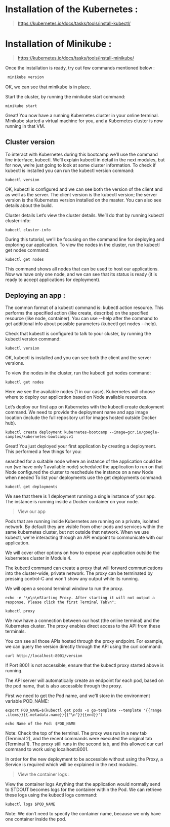 # Installation of the Kubernetes : 

> https://kubernetes.io/docs/tasks/tools/install-kubectl/

# Installation of Minikube : 

> https://kubernetes.io/docs/tasks/tools/install-minikube/

Once the installation is ready, try out few commands mentioned below : 
```bash
 minikube version
```
OK, we can see that minikube is in place.

Start the cluster, by running the minikube start command:
```
minikube start
```
Great! You now have a running Kubernetes cluster in your online terminal. Minikube started a virtual machine for you, and a Kubernetes cluster is now running in that VM.

## Cluster version
To interact with Kubernetes during this bootcamp we’ll use the command line interface, kubectl. We’ll explain kubectl in detail in the next modules, but for now, we’re just going to look at some cluster information. To check if kubectl is installed you can run the kubectl version command:
```
kubectl version
```
OK, kubectl is configured and we can see both the version of the client and as well as the server. The client version is the kubectl version; the server version is the Kubernetes version installed on the master. You can also see details about the build.

Cluster details
Let’s view the cluster details. We’ll do that by running kubectl cluster-info:
```
kubectl cluster-info
```
During this tutorial, we’ll be focusing on the command line for deploying and exploring our application. To view the nodes in the cluster, run the kubectl get nodes command:
```
kubectl get nodes
```
This command shows all nodes that can be used to host our applications. Now we have only one node, and we can see that its status is ready (it is ready to accept applications for deployment).


## Deploying an app : 

 The common format of a kubectl command is: kubectl action resource. This performs the specified action (like create, describe) on the specified resource (like node, container). You can use --help after the command to get additional info about possible parameters (kubectl get nodes --help).

Check that kubectl is configured to talk to your cluster, by running the kubectl version command:
```
kubectl version
```
OK, kubectl is installed and you can see both the client and the server versions. 

To view the nodes in the cluster, run the kubectl get nodes command:
```
kubectl get nodes
```
Here we see the available nodes (1 in our case). Kubernetes will choose where to deploy our application based on Node available resources.

Let’s deploy our first app on Kubernetes with the kubectl create deployment command. We need to provide the deployment name and app image location (include the full repository url for images hosted outside Docker hub).
```
kubectl create deployment kubernetes-bootcamp --image=gcr.io/google-samples/kubernetes-bootcamp:v1
```
Great! You just deployed your first application by creating a deployment. This performed a few things for you:

searched for a suitable node where an instance of the application could be run (we have only 1 available node)
scheduled the application to run on that Node
configured the cluster to reschedule the instance on a new Node when needed
To list your deployments use the get deployments command:
```
kubectl get deployments
```
We see that there is 1 deployment running a single instance of your app. The instance is running inside a Docker container on your node.

> View our app

Pods that are running inside Kubernetes are running on a private, isolated network. By default they are visible from other pods and services within the same kubernetes cluster, but not outside that network. When we use kubectl, we're interacting through an API endpoint to communicate with our application.

We will cover other options on how to expose your application outside the kubernetes cluster in Module 4.

The kubectl command can create a proxy that will forward communications into the cluster-wide, private network. The proxy can be terminated by pressing control-C and won't show any output while its running.

We will open a second terminal window to run the proxy.
```
echo -e "\n\n\nStarting Proxy. After starting it will not output a response. Please click the first Terminal Tab\n"; 

kubectl proxy
```
We now have a connection between our host (the online terminal) and the Kubernetes cluster. The proxy enables direct access to the API from these terminals.

You can see all those APIs hosted through the proxy endpoint. For example, we can query the version directly through the API using the curl command:
```
curl http://localhost:8001/version
```
If Port 8001 is not accessible, ensure that the kubectl proxy started above is running.

The API server will automatically create an endpoint for each pod, based on the pod name, that is also accessible through the proxy.

First we need to get the Pod name, and we'll store in the environment variable POD_NAME:
```
export POD_NAME=$(kubectl get pods -o go-template --template '{{range .items}}{{.metadata.name}}{{"\n"}}{{end}}')

echo Name of the Pod: $POD_NAME
```
Note: Check the top of the terminal. The proxy was run in a new tab (Terminal 2), and the recent commands were executed the original tab (Terminal 1). The proxy still runs in the second tab, and this allowed our curl command to work using localhost:8001.

In order for the new deployment to be accessible without using the Proxy, a Service is required which will be explained in the next modules.

> View the container logs : 

View the container logs
Anything that the application would normally send to STDOUT becomes logs for the container within the Pod. We can retrieve these logs using the kubectl logs command:
```
kubectl logs $POD_NAME
```
Note: We don’t need to specify the container name, because we only have one container inside the pod.
